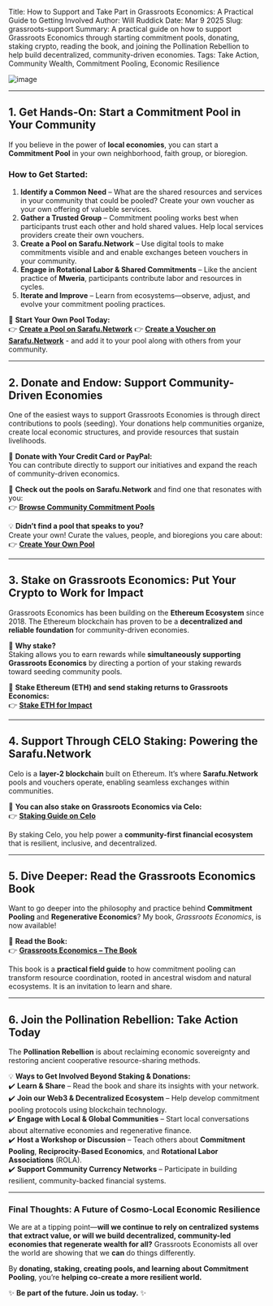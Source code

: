 Title: How to Support and Take Part in Grassroots Economics: A Practical Guide to Getting Involved
Author: Will Ruddick
Date: Mar 9 2025
Slug: grassroots-support
Summary: A practical guide on how to support Grassroots Economics through starting commitment pools, donating, staking crypto, reading the book, and joining the Pollination Rebellion to help build decentralized, community-driven economies.
Tags: Take Action, Community Wealth, Commitment Pooling, Economic Resilience

![image](images/blog/grassroots-support1.webp)

---

## **1. Get Hands-On: Start a Commitment Pool in Your Community**  
If you believe in the power of **local economies**, you can start a **Commitment Pool** in your own neighborhood, faith group, or bioregion.  

### **How to Get Started:**  
1. **Identify a Common Need** – What are the shared resources and services in your community that could be pooled? Create your own voucher as your own offering of valueble services. 
2. **Gather a Trusted Group** – Commitment pooling works best when participants trust each other and hold shared values. Help local services providers create their own vouchers.
3. **Create a Pool on Sarafu.Network** – Use digital tools to make commitments visible and and enable exchanges beteen vouchers in your community.  
4. **Engage in Rotational Labor & Shared Commitments** – Like the ancient practice of **Mweria**, participants contribute labor and resources in cycles.  
5. **Iterate and Improve** – Learn from ecosystems—observe, adjust, and evolve your commitment pooling practices.  

🔗 **Start Your Own Pool Today:**  
👉 [**Create a Pool on Sarafu.Network**](https://sarafu.network/pools/create)
👉 [**Create a Voucher on Sarafu.Network**](https://sarafu.network/vouchers/create) - and add it to your pool along with others from your community.  

---

## **2. Donate and Endow: Support Community-Driven Economies**  
One of the easiest ways to support Grassroots Economies is through direct contributions to pools (seeding). Your donations help communities organize, create local economic structures, and provide resources that sustain livelihoods.  

🌱 **Donate with Your Credit Card or PayPal:**  
You can contribute directly to support our initiatives and expand the reach of community-driven economics.  

🔗 **Check out the pools on Sarafu.Network** and find one that resonates with you:  
👉 [**Browse Community Commitment Pools**](https://sarafu.network/pools)  

💡 **Didn’t find a pool that speaks to you?**  
Create your own! Curate the values, people, and bioregions you care about:  
👉 [**Create Your Own Pool**](https://sarafu.network/pools/create)  

---

## **3. Stake on Grassroots Economics: Put Your Crypto to Work for Impact**

Grassroots Economics has been building on the **Ethereum Ecosystem** since 2018. The Ethereum blockchain has proven to be a **decentralized and reliable foundation** for community-driven economies.  

💎 **Why stake?**  
Staking allows you to earn rewards while **simultaneously supporting Grassroots Economics** by directing a portion of your staking rewards toward seeding community pools.  

🔗 **Stake Ethereum (ETH) and send staking returns to Grassroots Economics:**  
👉 [**Stake ETH for Impact**](https://grassroots.impactstake.com/)  

---

## **4. Support Through CELO Staking: Powering the Sarafu.Network**

Celo is a **layer-2 blockchain** built on Ethereum. It’s where **Sarafu.Network** pools and vouchers operate, enabling seamless exchanges within communities.  

🔗 **You can also stake on Grassroots Economics via Celo:**  
👉 [**Staking Guide on Celo**](https://docs.grassecon.org/cyber/staking-guide/)  

By staking Celo, you help power a **community-first financial ecosystem** that is resilient, inclusive, and decentralized.  

---

## **5. Dive Deeper: Read the Grassroots Economics Book**

Want to go deeper into the philosophy and practice behind **Commitment Pooling** and **Regenerative Economics**? My book, *Grassroots Economics*, is now available!  

📖 **Read the Book:**  
👉 [**Grassroots Economics – The Book**](https://willruddick.substack.com/p/grassroots-economics-the-book-is)

This book is a **practical field guide** to how commitment pooling can transform resource coordination, rooted in ancestral wisdom and natural ecosystems. It is an invitation to learn and share. 

---

## **6. Join the Pollination Rebellion: Take Action Today**

The **Pollination Rebellion** is about reclaiming economic sovereignty and restoring ancient cooperative resource-sharing methods.  

💡 **Ways to Get Involved Beyond Staking & Donations:**  
✔️ **Learn & Share** – Read the book and share its insights with your network.  
✔️ **Join our Web3 & Decentralized Ecosystem** – Help develop commitment pooling protocols using blockchain technology.  
✔️ **Engage with Local & Global Communities** – Start local conversations about alternative economies and regenerative finance.  
✔️ **Host a Workshop or Discussion** – Teach others about **Commitment Pooling**, **Reciprocity-Based Economics**, and **Rotational Labor Associations** (ROLA).  
✔️ **Support Community Currency Networks** – Participate in building resilient, community-backed financial systems.  

---

### **Final Thoughts: A Future of Cosmo-Local Economic Resilience**

We are at a tipping point—**will we continue to rely on centralized systems that extract value, or will we build decentralized, community-led economies that regenerate wealth for all?** Grassroots Economists all over the world are showing that we **can** do things differently.  

By **donating, staking, creating pools, and learning about Commitment Pooling**, you’re **helping co-create a more resilient world.**  

✨ **Be part of the future. Join us today.** ✨  